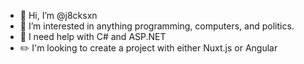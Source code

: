 - 👋 Hi, I’m @j8cksxn
- 👀 I’m interested in anything programming, computers, and politics.
- 🌱 I need help with C# and ASP.NET
- ✏️ I'm looking to create a project with either Nuxt.js or Angular


<!---
j8cksxn/j8cksxn is a ✨ special ✨ repository because its `README.md` (this file) appears on your GitHub profile.
You can click the Preview link to take a look at your changes.
--->
